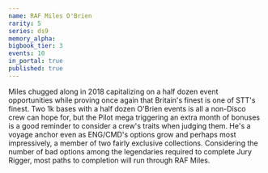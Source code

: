 ```yaml
---
name: RAF Miles O'Brien
rarity: 5
series: ds9
memory_alpha:
bigbook_tier: 3
events: 10
in_portal: true
published: true
---
```


Miles chugged along in 2018 capitalizing on a half dozen event opportunities while proving once again that Britain's finest is one of STT's finest. Two 1k bases with a half dozen O'Brien events is all a non-Disco crew can hope for, but the Pilot mega triggering an extra month of bonuses is a good reminder to consider a crew's traits when judging them. He's a voyage anchor even as ENG/CMD's options grow and perhaps most impressively, a member of two fairly exclusive collections. Considering the number of bad options among the legendaries required to complete Jury Rigger, most paths to completion will run through RAF Miles.
